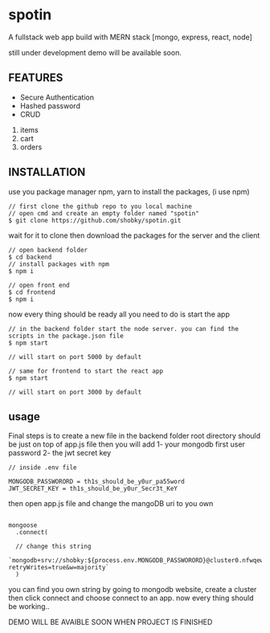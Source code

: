# spotin
A fullstack web app build with MERN stack [mongo, express, react, node]

still under development demo will be available soon. 

## FEATURES 
* Secure Authentication
* Hashed password
* CRUD 
1. items
2. cart
3. orders

## INSTALLATION 
 use you package manager npm, yarn to install the packages, (i use npm)
 
```
// first clone the github repo to you local machine
// open cmd and create an empty folder named "spotin"
$ git clone https://github.com/shobky/spotin.git
```
wait for it to clone then download the packages for the server and the client 

```
// open backend folder
$ cd backend
// install packages with npm 
$ npm i
```
```
// open front end 
$ cd frontend 
$ npm i 
```
now every thing should be ready all you need to do is start the app 
```
// in the backend folder start the node server. you can find the scripts in the package.json file
$ npm start

// will start on port 5000 by default
```

```
// same for frontend to start the react app
$ npm start

// will start on port 3000 by default
```

## usage
Final steps is to create a new file in the backend folder root directory should be just on top of app.js file
then you will add 
1- your mongodb first user password
2- the jwt secret key 

```
// inside .env file

MONGODB_PASSWORORD = th1s_should_be_y0ur_pa55word
JWT_SECRET_KEY = th1s_should_be_y0ur_Secr3t_KeY
```
then open app.js file and change the mangoDB uri to you own 
```

mongoose
  .connect(
  
  // change this string
    `mongodb+srv://shobky:${process.env.MONGODB_PASSWORORD}@cluster0.nfwqewl.mongodb.net/?retryWrites=true&w=majority`
  )
```
you can find you own string by going to mongodb website, create a cluster then click connect and choose connect to an app.
now every thing should be working.. 

DEMO WILL BE AVAIBLE SOON WHEN PROJECT IS FINISHED
